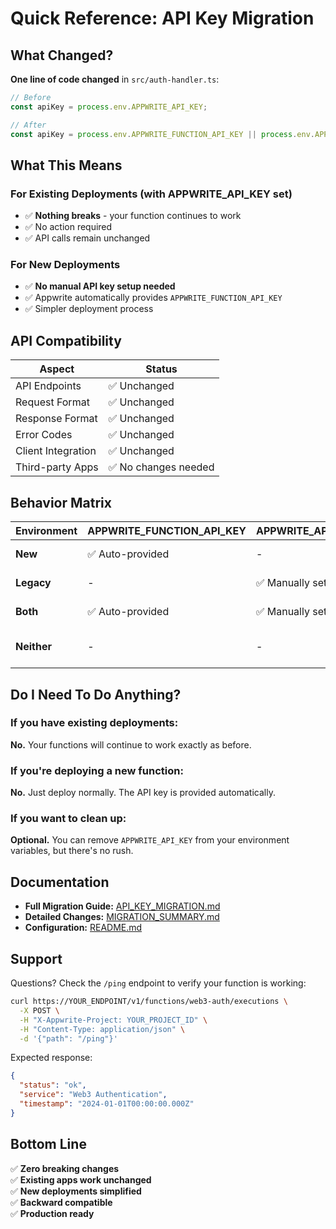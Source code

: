 # Quick Reference: API Key Migration

## What Changed?

**One line of code changed** in `src/auth-handler.ts`:

```typescript
// Before
const apiKey = process.env.APPWRITE_API_KEY;

// After  
const apiKey = process.env.APPWRITE_FUNCTION_API_KEY || process.env.APPWRITE_API_KEY;
```

## What This Means

### For Existing Deployments (with APPWRITE_API_KEY set)
- ✅ **Nothing breaks** - your function continues to work
- ✅ No action required
- ✅ API calls remain unchanged

### For New Deployments
- ✅ **No manual API key setup needed**
- ✅ Appwrite automatically provides `APPWRITE_FUNCTION_API_KEY`
- ✅ Simpler deployment process

## API Compatibility

| Aspect | Status |
|--------|--------|
| API Endpoints | ✅ Unchanged |
| Request Format | ✅ Unchanged |
| Response Format | ✅ Unchanged |
| Error Codes | ✅ Unchanged |
| Client Integration | ✅ Unchanged |
| Third-party Apps | ✅ No changes needed |

## Behavior Matrix

| Environment | APPWRITE_FUNCTION_API_KEY | APPWRITE_API_KEY | Result |
|-------------|---------------------------|------------------|---------|
| **New** | ✅ Auto-provided | - | Uses built-in key ✓ |
| **Legacy** | - | ✅ Manually set | Uses legacy key ✓ |
| **Both** | ✅ Auto-provided | ✅ Manually set | Uses built-in key (preferred) ✓ |
| **Neither** | - | - | Error (misconfiguration) ✗ |

## Do I Need To Do Anything?

### If you have existing deployments:
**No.** Your functions will continue to work exactly as before.

### If you're deploying a new function:
**No.** Just deploy normally. The API key is provided automatically.

### If you want to clean up:
**Optional.** You can remove `APPWRITE_API_KEY` from your environment variables, but there's no rush.

## Documentation

- **Full Migration Guide:** [API_KEY_MIGRATION.md](API_KEY_MIGRATION.md)
- **Detailed Changes:** [MIGRATION_SUMMARY.md](MIGRATION_SUMMARY.md)
- **Configuration:** [README.md](README.md)

## Support

Questions? Check the `/ping` endpoint to verify your function is working:
```bash
curl https://YOUR_ENDPOINT/v1/functions/web3-auth/executions \
  -X POST \
  -H "X-Appwrite-Project: YOUR_PROJECT_ID" \
  -H "Content-Type: application/json" \
  -d '{"path": "/ping"}'
```

Expected response:
```json
{
  "status": "ok",
  "service": "Web3 Authentication",
  "timestamp": "2024-01-01T00:00:00.000Z"
}
```

## Bottom Line

✅ **Zero breaking changes**  
✅ **Existing apps work unchanged**  
✅ **New deployments simplified**  
✅ **Backward compatible**  
✅ **Production ready**
